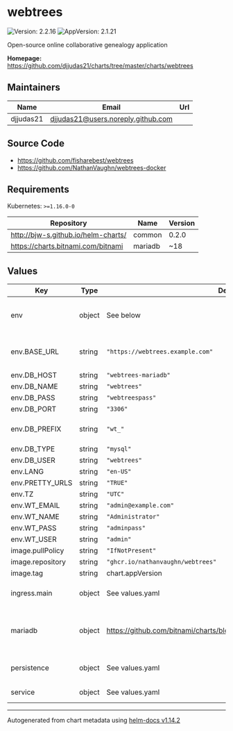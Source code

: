 # webtrees

![Version: 2.2.16](https://img.shields.io/badge/Version-2.2.16-informational?style=flat-square) ![AppVersion: 2.1.21](https://img.shields.io/badge/AppVersion-2.1.21-informational?style=flat-square)

Open-source online collaborative genealogy application

**Homepage:** <https://github.com/djjudas21/charts/tree/master/charts/webtrees>

## Maintainers

| Name | Email | Url |
| ---- | ------ | --- |
| djjudas21 | <djjudas21@users.noreply.github.com> |  |

## Source Code

* <https://github.com/fisharebest/webtrees>
* <https://github.com/NathanVaughn/webtrees-docker>

## Requirements

Kubernetes: `>=1.16.0-0`

| Repository | Name | Version |
|------------|------|---------|
| http://bjw-s.github.io/helm-charts/ | common | 0.2.0 |
| https://charts.bitnami.com/bitnami | mariadb | ~18 |

## Values

| Key | Type | Default | Description |
|-----|------|---------|-------------|
| env | object | See below | environment variables. See [webtrees-docker documentation](https://github.com/NathanVaughn/webtrees-docker#environment-variables) for more details. |
| env.BASE_URL | string | `"https://webtrees.example.com"` | Base URL of the installation, with protocol. Must be in the form `http://webtrees.example.com` |
| env.DB_HOST | string | `"webtrees-mariadb"` | Database hostname |
| env.DB_NAME | string | `"webtrees"` | Database to connect to |
| env.DB_PASS | string | `"webtreespass"` | Database password |
| env.DB_PORT | string | `"3306"` | Database server port |
| env.DB_PREFIX | string | `"wt_"` | Prefix to give all tables in the database. Set this to a value of "" to have no table prefix. |
| env.DB_TYPE | string | `"mysql"` | Database server type |
| env.DB_USER | string | `"webtrees"` | Database username |
| env.LANG | string | `"en-US"` | webtrees localization setting |
| env.PRETTY_URLS | string | `"TRUE"` | Enable pretty URLs |
| env.TZ | string | `"UTC"` | Set the container timezone |
| env.WT_EMAIL | string | `"admin@example.com"` | Admin account email |
| env.WT_NAME | string | `"Administrator"` | Admin account full name |
| env.WT_PASS | string | `"adminpass"` | Admin account password |
| env.WT_USER | string | `"admin"` | Admin account username |
| image.pullPolicy | string | `"IfNotPresent"` | image pull policy |
| image.repository | string | `"ghcr.io/nathanvaughn/webtrees"` | image repository |
| image.tag | string | chart.appVersion | image tag |
| ingress.main | object | See values.yaml | Enable and configure ingress settings for the chart under this key. |
| mariadb | object | <https://github.com/bitnami/charts/blob/master/bitnami/mariadb/values.yaml> | Enable and configure mariadb database subchart under this key.    For more options see [mariadb chart documentation](https://github.com/bitnami/charts/tree/master/bitnami/mariadb) |
| persistence | object | See values.yaml | Configure persistence settings for the chart under this key. |
| service | object | See values.yaml | Configures service settings for the chart. |

----------------------------------------------
Autogenerated from chart metadata using [helm-docs v1.14.2](https://github.com/norwoodj/helm-docs/releases/v1.14.2)
